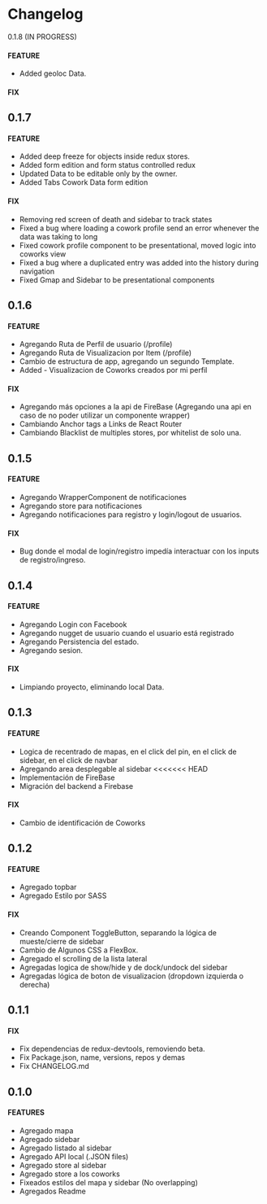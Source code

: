 Changelog
=========
0.1.8 (IN PROGRESS)
#### FEATURE
* Added geoloc Data.
#### FIX


0.1.7
-----
#### FEATURE
* Added deep freeze for objects inside redux stores.
* Added form edition and form status controlled redux
* Updated Data to be editable only by the owner.
* Added Tabs Cowork Data form edition

#### FIX
* Removing red screen of death and sidebar to track states
* Fixed a bug where loading a cowork profile send an error whenever the data was taking to long
* Fixed cowork profile component to be presentational, moved logic into coworks view
* Fixed a bug where a duplicated entry was added into the history during navigation
* Fixed Gmap and Sidebar to be presentational components


0.1.6
-----
#### FEATURE
* Agregando Ruta de Perfil de usuario (/profile)
* Agregando Ruta de Visualizacion por Item (/profile)
* Cambio de estructura de app, agregando un segundo Template.
* Added - Visualizacion de Coworks creados por mi perfil

#### FIX
* Agregando más opciones a la api de FireBase (Agregando una api en caso de no poder utilizar un componente wrapper)
* Cambiando Anchor tags a Links de React Router
* Cambiando Blacklist de multiples stores, por whitelist de solo una.



0.1.5
-----
#### FEATURE
* Agregando WrapperComponent de notificaciones
* Agregando store para notificaciones
* Agregando notificaciones para registro y login/logout de usuarios.

#### FIX
* Bug donde el modal de login/registro impedía interactuar con los inputs de registro/ingreso.

0.1.4
-----
#### FEATURE
* Agregando Login con Facebook
* Agregando nugget de usuario cuando el usuario está registrado
* Agregando Persistencia del estado.
* Agregando sesion.

#### FIX
* Limpiando proyecto, eliminando local Data.

0.1.3
-----
#### FEATURE
* Logica de recentrado de mapas, en el click del pin, en el click de sidebar, en el click de navbar
* Agregando area desplegable al sidebar
<<<<<<< HEAD
* Implementación de FireBase
* Migración del backend a Firebase

#### FIX
* Cambio de identificación de Coworks

0.1.2
-----
#### FEATURE
* Agregado topbar
* Agregado Estilo por SASS

#### FIX
* Creando Component ToggleButton, separando la lógica de mueste/cierre de sidebar
* Cambio de Algunos CSS a FlexBox.
* Agregado el scrolling de la lista lateral
* Agregadas logica de show/hide y de dock/undock del sidebar
* Agregadas lógica de boton de visualizacion (dropdown izquierda o derecha)

0.1.1
-----
#### FIX
* Fix dependencias de redux-devtools, removiendo beta.
* Fix Package.json, name, versions, repos y demas
* Fix CHANGELOG.md

0.1.0
-----
#### FEATURES
* Agregado mapa
* Agregado sidebar
* Agregado listado al sidebar
* Agregado API local (.JSON files)
* Agregado store al sidebar
* Agregado store a los coworks
* Fixeados estilos del mapa y sidebar (No overlapping)
* Agregados Readme
